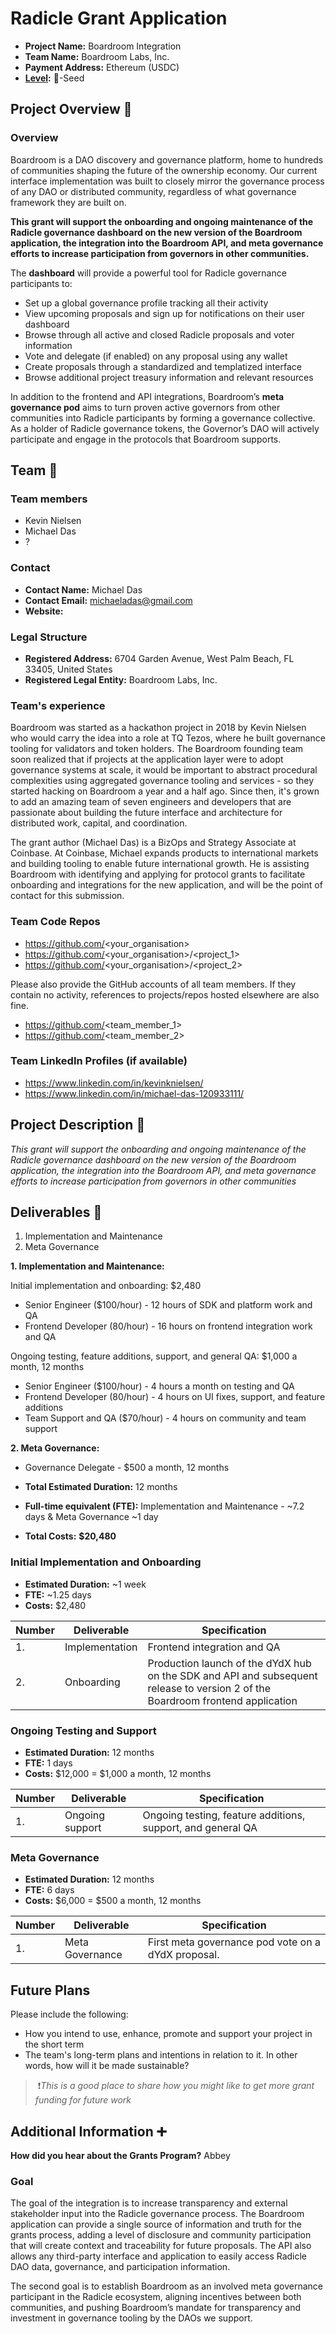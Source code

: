# Radicle Grant Application

- **Project Name:** Boardroom Integration
- **Team Name:** Boardroom Labs, Inc.
- **Payment Address:** Ethereum (USDC) 
- **[Level](https://github.com/radicle-dev/radicle-grants#levels):** 🌱-Seed


## Project Overview :page_facing_up:

### Overview

Boardroom is a DAO discovery and governance platform, home to hundreds of communities shaping the future of the ownership economy. Our current interface implementation was built to closely mirror the governance process of any DAO or distributed community, regardless of what governance framework they are built on.

**This grant will support the onboarding and ongoing maintenance of the Radicle governance dashboard on the new version of the Boardroom application, the integration into the Boardroom API, and meta governance efforts to increase participation from governors in other communities.** 

The **dashboard** will provide a powerful tool for Radicle governance participants to:

- Set up a global governance profile tracking all their activity
- View upcoming proposals and sign up for notifications on their user dashboard
- Browse through all active and closed Radicle proposals and voter information
- Vote and delegate (if enabled) on any proposal using any wallet
- Create proposals through a standardized and templatized interface
- Browse additional project treasury information and relevant resources

In addition to the frontend and API integrations, Boardroom’s **meta governance pod** aims to turn proven active governors from other communities into Radicle participants by forming a governance collective. As a holder of Radicle governance tokens, the Governor’s DAO will actively participate and engage in the protocols that Boardroom supports.

## Team :busts_in_silhouette:

### Team members

- Kevin Nielsen
- Michael Das
- ?

### Contact

- **Contact Name:** Michael Das
- **Contact Email:** michaeladas@gmail.com
- **Website:**

### Legal Structure

- **Registered Address:** 6704 Garden Avenue, West Palm Beach, FL 33405, United States
- **Registered Legal Entity:** Boardroom Labs, Inc.

### Team's experience

Boardroom was started as a hackathon project in 2018 by Kevin Nielsen who would carry the idea into a role at TQ Tezos, where he built governance tooling for validators and token holders. The Boardroom founding team soon realized that if projects at the application layer were to adopt governance systems at scale, it would be important to abstract procedural complexities using aggregated governance tooling and services - so they started hacking on Boardroom a year and a half ago. Since then, it's grown to add an amazing team of seven engineers and developers that are passionate about building the future interface and architecture for distributed work, capital, and coordination.

The grant author (Michael Das) is a BizOps and Strategy Associate at Coinbase. At Coinbase, Michael expands products to international markets and building tooling to enable future international growth. He is assisting Boardroom with identifying and applying for protocol grants to facilitate onboarding and integrations for the new application, and will be the point of contact for this submission. 


### Team Code Repos

- https://github.com/<your_organisation>
- https://github.com/<your_organisation>/<project_1>
- https://github.com/<your_organisation>/<project_2>

Please also provide the GitHub accounts of all team members. If they contain no activity, references to projects/repos hosted elsewhere are also fine.

- https://github.com/<team_member_1>
- https://github.com/<team_member_2>

### Team LinkedIn Profiles (if available)

- https://www.linkedin.com/in/kevinknielsen/
- https://www.linkedin.com/in/michael-das-120933111/

## Project Description :page_facing_up:

*This grant will support the onboarding and ongoing maintenance of the Radicle governance dashboard on the new version of the Boardroom application, the integration into the Boardroom API, and meta governance efforts to increase participation from governors in other communities*

## Deliverables :nut_and_bolt:

1. Implementation and Maintenance
2. Meta Governance 

**1. Implementation and Maintenance:**

Initial implementation and onboarding: $2,480

- Senior Engineer ($100/hour) - 12 hours of SDK and platform work and QA
- Frontend Developer (80/hour) - 16 hours on frontend integration work and QA

Ongoing testing, feature additions, support, and general QA: $1,000 a month, 12 months

- Senior Engineer ($100/hour) - 4 hours a month on testing and QA
- Frontend Developer (80/hour) - 4 hours on UI fixes, support, and feature additions
- Team Support and QA ($70/hour) - 4 hours on community and team support

**2. Meta Governance:** 

- Governance Delegate - $500 a month, 12 months

- **Total Estimated Duration:** 12 months
- **Full-time equivalent (FTE):** Implementation and Maintenance - ~7.2 days & Meta Governance ~1 day 
- **Total Costs:**  **$20,480**


### Initial Implementation and Onboarding

- **Estimated Duration:** ~1 week
- **FTE:** ~1.25 days
- **Costs:** $2,480

| Number | Deliverable              | Specification                                                |
| ------ | ------------------------ | ------------------------------------------------------------ |
| 1.     | Implementation           | Frontend integration and QA                                  |
| 2.     | Onboarding               | Production launch of the dYdX hub on the SDK and API and subsequent release to version 2 of the Boardroom frontend application|

### Ongoing Testing and Support

- **Estimated Duration:** 12 months
- **FTE:** 1 days
- **Costs:** $12,000 = $1,000 a month, 12 months

| Number | Deliverable              | Specification                                                |
| ------ | ------------------------ | ------------------------------------------------------------ |
| 1.     | Ongoing support          | Ongoing testing, feature additions, support, and general QA  |

### Meta Governance

- **Estimated Duration:** 12 months
- **FTE:** 6 days
- **Costs:** $6,000 = $500 a month, 12 months


| Number | Deliverable              | Specification                                                |
| ------ | ------------------------ | ------------------------------------------------------------ |
| 1.     | Meta Governance          | First meta governance pod vote on a dYdX proposal.           |

## Future Plans

Please include the following:

- How you intend to use, enhance, promote and support your project in the short term
- The team's long-term plans and intentions in relation to it. In other words, how will it be made sustainable?

>️ ❗*This is a good place to share how you might like to get more grant funding for future work*

## Additional Information :heavy_plus_sign:

**How did you hear about the Grants Program?** Abbey

### Goal

The goal of the integration is to increase transparency and external stakeholder input into the Radicle governance process. The Boardroom application can provide a single source of information and truth for the grants process, adding a level of disclosure and community participation that will create context and traceability for future proposals. The API also allows any third-party interface and application to easily access Radicle DAO data, governance, and participation information.

The second goal is to establish Boardroom as an involved meta governance participant in the Radicle ecosystem, aligning incentives between both communities, and pushing Boardroom’s mandate for transparency and investment in governance tooling by the DAOs we support.

